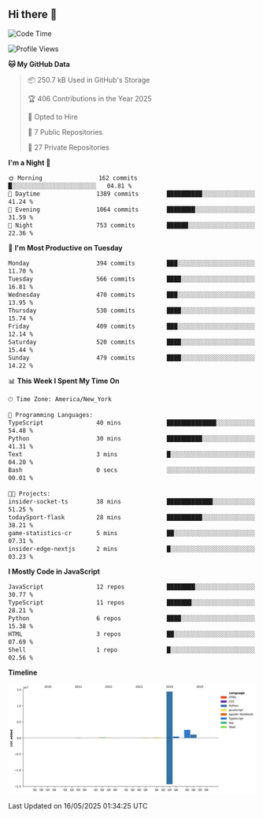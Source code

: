 ## Hi there 👋

<!--START_SECTION:waka-->
![Code Time](http://img.shields.io/badge/Code%20Time-329%20hrs%2018%20mins-blue)

![Profile Views](http://img.shields.io/badge/Profile%20Views-58-blue)

**🐱 My GitHub Data** 

> 📦 250.7 kB Used in GitHub's Storage 
 > 
> 🏆 406 Contributions in the Year 2025
 > 
> 💼 Opted to Hire
 > 
> 📜 7 Public Repositories 
 > 
> 🔑 27 Private Repositories 
 > 
**I'm a Night 🦉** 

```text
🌞 Morning                162 commits         █░░░░░░░░░░░░░░░░░░░░░░░░   04.81 % 
🌆 Daytime                1389 commits        ██████████░░░░░░░░░░░░░░░   41.24 % 
🌃 Evening                1064 commits        ████████░░░░░░░░░░░░░░░░░   31.59 % 
🌙 Night                  753 commits         ██████░░░░░░░░░░░░░░░░░░░   22.36 % 
```
📅 **I'm Most Productive on Tuesday** 

```text
Monday                   394 commits         ███░░░░░░░░░░░░░░░░░░░░░░   11.70 % 
Tuesday                  566 commits         ████░░░░░░░░░░░░░░░░░░░░░   16.81 % 
Wednesday                470 commits         ███░░░░░░░░░░░░░░░░░░░░░░   13.95 % 
Thursday                 530 commits         ████░░░░░░░░░░░░░░░░░░░░░   15.74 % 
Friday                   409 commits         ███░░░░░░░░░░░░░░░░░░░░░░   12.14 % 
Saturday                 520 commits         ████░░░░░░░░░░░░░░░░░░░░░   15.44 % 
Sunday                   479 commits         ████░░░░░░░░░░░░░░░░░░░░░   14.22 % 
```


📊 **This Week I Spent My Time On** 

```text
🕑︎ Time Zone: America/New_York

💬 Programming Languages: 
TypeScript               40 mins             ██████████████░░░░░░░░░░░   54.48 % 
Python                   30 mins             ██████████░░░░░░░░░░░░░░░   41.31 % 
Text                     3 mins              █░░░░░░░░░░░░░░░░░░░░░░░░   04.20 % 
Bash                     0 secs              ░░░░░░░░░░░░░░░░░░░░░░░░░   00.01 % 

🐱‍💻 Projects: 
insider-socket-ts        38 mins             █████████████░░░░░░░░░░░░   51.25 % 
todaySport-flask         28 mins             ██████████░░░░░░░░░░░░░░░   38.21 % 
game-statistics-cr       5 mins              ██░░░░░░░░░░░░░░░░░░░░░░░   07.31 % 
insider-edge-nextjs      2 mins              █░░░░░░░░░░░░░░░░░░░░░░░░   03.23 % 
```

**I Mostly Code in JavaScript** 

```text
JavaScript               12 repos            ████████░░░░░░░░░░░░░░░░░   30.77 % 
TypeScript               11 repos            ███████░░░░░░░░░░░░░░░░░░   28.21 % 
Python                   6 repos             ████░░░░░░░░░░░░░░░░░░░░░   15.38 % 
HTML                     3 repos             ██░░░░░░░░░░░░░░░░░░░░░░░   07.69 % 
Shell                    1 repo              █░░░░░░░░░░░░░░░░░░░░░░░░   02.56 % 
```



**Timeline**

![Lines of Code chart](https://raw.githubusercontent.com/dikshithvishnu/dikshithvishnu/main/assets/bar_graph.png)


 Last Updated on 16/05/2025 01:34:25 UTC
<!--END_SECTION:waka-->
